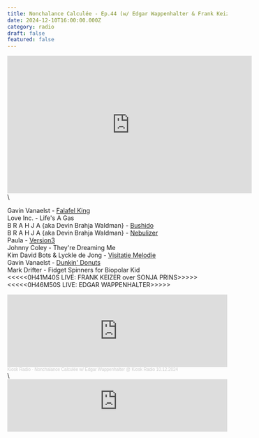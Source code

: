 ```yaml
---
title: Nonchalance Calculée - Ep.44 (w/ Edgar Wappenhalter & Frank Keizer)
date: 2024-12-10T16:00:00.000Z
category: radio
draft: false
featured: false
---
```

<iframe width="560" height="315" src="https://www.youtube.com/embed/UbWWZk7g3OE?si=JOSCuZHeqHCR9_sX" title="YouTube video player" frameborder="0" allow="accelerometer; autoplay; clipboard-write; encrypted-media; gyroscope; picture-in-picture; web-share" referrerpolicy="strict-origin-when-cross-origin" allowfullscreen></iframe>\

Gavin Vanaelst - [Falafel King](<>)\
Love Inc. - Life's A Gas\
B R A H J A {aka Devin Brahja Waldman} - [Bushido](<>)\
B R A H J A {aka Devin Brahja Waldman} - [Nebulizer](<>)\
Paula - [Version3](<>)\
Johnny Coley - They're Dreaming Me\
Kim David Bots & Lyckle de Jong - [Visitatie Melodie](<>)\
Gavin Vanaelst - [Dunkin' Donuts](<>)\
Mark Drifter - Fidget Spinners for Biopolar Kid\
<<<<<0H41M40S LIVE: FRANK KEIZER over SONJA PRINS>>>>>\
<<<<<0H46M50S LIVE: EDGAR WAPPENHALTER>>>>>

<iframe width="100%" height="166" scrolling="no" frameborder="no" allow="autoplay" src="https://w.soundcloud.com/player/?url=https%3A//api.soundcloud.com/tracks/1979465867&color=%23ff5500&auto_play=false&hide_related=false&show_comments=true&show_user=true&show_reposts=false&show_teaser=true"></iframe><div style="font-size: 10px; color: #cccccc;line-break: anywhere;word-break: normal;overflow: hidden;white-space: nowrap;text-overflow: ellipsis; font-family: Interstate,Lucida Grande,Lucida Sans Unicode,Lucida Sans,Garuda,Verdana,Tahoma,sans-serif;font-weight: 100;"><a href="https://soundcloud.com/kioskradio" title="Kiosk Radio" target="_blank" style="color: #cccccc; text-decoration: none;">Kiosk Radio</a> · <a href="https://soundcloud.com/kioskradio/nonchalance-calculee-w-edgar" title="Nonchalance Calculée w/ Edgar Wappenhalter @ Kiosk Radio 10.12.2024" target="_blank" style="color: #cccccc; text-decoration: none;">Nonchalance Calculée w/ Edgar Wappenhalter @ Kiosk Radio 10.12.2024</a></div>\

<iframe width="100%" height="120" src="https://player-widget.mixcloud.com/widget/iframe/?hide_cover=1&feed=%2FKioskRadio%2Fnonchalance-calcul%25C3%25A9e-w-edgar-wappenhalter-kiosk-radio-10122024%2F" frameborder="0" ></iframe>
